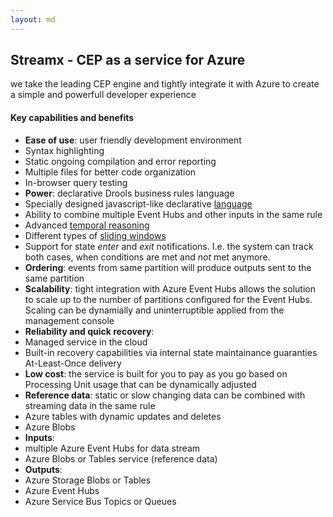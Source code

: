 ```yaml
---
layout: md
---
```

## Streamx - CEP as a service for Azure
we take the leading CEP engine and tightly integrate it with Azure to create a simple and powerfull developer experience

#### Key capabilities and benefits
* **Ease of use**: user friendly development environment
 * Syntax highlighting
 * Static ongoing compilation and error reporting
 * Multiple files for better code organization
 * In-browser query testing
* **Power**: declarative Drools business rules language
 * Specially designed javascript-like declarative <a href="http://docs.jboss.org/drools/release/6.3.0.Final/drools-docs/html/ch08.html" target="_blank">language</a>
 * Ability to combine multiple Event Hubs and other inputs in the same rule
 * Advanced <a href="http://docs.jboss.org/drools/release/6.3.0.Final/drools-docs/html/ch09.html#d0e12237" target="_blank">temporal reasoning</a>
 * Different types of <a href="http://docs.jboss.org/drools/release/6.3.0.Final/drools-docs/html/ch09.html#d0e12032" target="_blank">sliding windows</a>
 * Support for state *enter* and *exit* notifications. I.e. the system can track both cases, when conditions are met and *not* met anymore.
* **Ordering**: events from same partition will produce outputs sent to the same partition
* **Scalability**: tight integration with Azure Event Hubs allows the solution to scale up to the number of partitions configured for the Event Hubs. Scaling can be dynamially and uninterruptible applied from the management console
* **Reliability and quick recovery**: 
 * Managed service in the cloud
 * Built-in recovery capabilities via internal state maintainance guaranties At-Least-Once delivery
* **Low cost**: the service is built for you to pay as you go based on Processing Unit usage that can be dynamically adjusted
* **Reference data**: static or slow changing data can be combined with streaming data in the same rule
 * Azure tables with dynamic updates and deletes
 * Azure Blobs
* **Inputs**: 
 * multiple Azure Event Hubs for data stream
 * Azure Blobs or Tables service (reference data)
* **Outputs**:
 * Azure Storage Blobs or Tables
 * Azure Event Hubs
 * Azure Service Bus Topics or Queues

